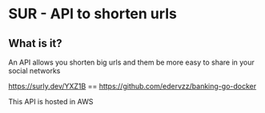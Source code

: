 # SUR - API to shorten urls

## What is it?
An API allows you shorten big urls and them be more easy to share in your social networks

https://surly.dev/YXZ1B == https://github.com/edervzz/banking-go-docker

This API is hosted in AWS
